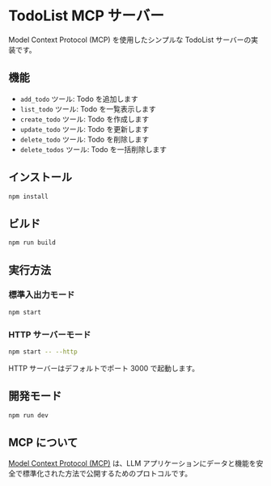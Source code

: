 # TodoList MCP サーバー

Model Context Protocol (MCP) を使用したシンプルな TodoList サーバーの実装です。

## 機能

- `add_todo` ツール: Todo を追加します
- `list_todo` ツール: Todo を一覧表示します
- `create_todo` ツール: Todo を作成します
- `update_todo` ツール: Todo を更新します
- `delete_todo` ツール: Todo を削除します
- `delete_todos` ツール: Todo を一括削除します

## インストール

```bash
npm install
```

## ビルド

```bash
npm run build
```

## 実行方法

### 標準入出力モード

```bash
npm start
```

### HTTP サーバーモード

```bash
npm start -- --http
```

HTTP サーバーはデフォルトでポート 3000 で起動します。

## 開発モード

```bash
npm run dev
```

## MCP について

[Model Context Protocol (MCP)](https://modelcontextprotocol.io) は、LLM アプリケーションにデータと機能を安全で標準化された方法で公開するためのプロトコルです。
